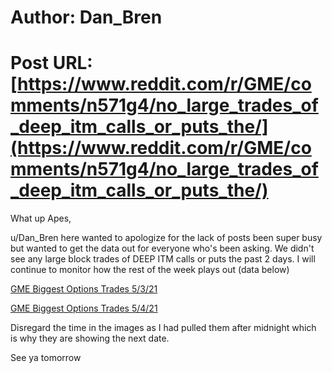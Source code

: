 # Author: Dan_Bren
# Post URL: [https://www.reddit.com/r/GME/comments/n571g4/no_large_trades_of_deep_itm_calls_or_puts_the/](https://www.reddit.com/r/GME/comments/n571g4/no_large_trades_of_deep_itm_calls_or_puts_the/)


What up Apes,

u/Dan_Bren here wanted to apologize for the lack of posts been super busy but wanted to get the data out for everyone who's been asking. We didn't see any large block trades of DEEP ITM calls or puts the past 2 days. I will continue to monitor how the rest of the week plays out (data below)

[ GME Biggest Options Trades 5\/3\/21 ](https://preview.redd.it/6rwe4kki98x61.png?width=1227&format=png&auto=webp&s=ff00166d3b580b42f127a29ad160d09e4f074152)

[ GME Biggest Options Trades 5\/4\/21 ](https://preview.redd.it/f3gprgoj98x61.png?width=1226&format=png&auto=webp&s=c5edd7a2fd4bdc2c78822c5aa555d7a6a2e444fc)

Disregard the time in the images as I had pulled them after midnight which is why they are showing the next date.

See ya tomorrow
